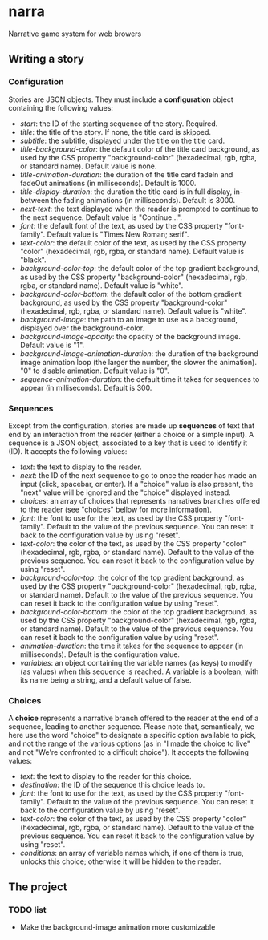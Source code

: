 # narra
 Narrative game system for web browers

 ## Writing a story

 ### Configuration
 Stories are JSON objects. They must include a **configuration** object containing the following values:
 * *start*: the ID of the starting sequence of the story. Required.
 * *title*: the title of the story. If none, the title card is skipped.
 * *subtitle*: the subtitle, displayed under the title on the title card.
 * *title-background-color*: the default color of the title card background, as used by the CSS property "background-color" (hexadecimal, rgb, rgba, or standard name). Default value is none.
 * *title-animation-duration*: the duration of the title card fadeIn and fadeOut animations (in milliseconds). Default is 1000.
 * *title-display-duration*: the duration the title card is in full display, in-between the fading animations (in milliseconds). Default is 3000.
 * *next-text*: the text displayed when the reader is prompted to continue to the next sequence. Default value is "Continue...".
 * *font*: the default font of the text, as used by the CSS property "font-family". Default value is "Times New Roman; serif".
 * *text-color*: the default color of the text, as used by the CSS property "color" (hexadecimal, rgb, rgba, or standard name). Default value is "black".
 * *background-color-top*: the default color of the top gradient background, as used by the CSS property "background-color" (hexadecimal, rgb, rgba, or standard name). Default value is "white".
 * *background-color-bottom*: the default color of the bottom gradient background, as used by the CSS property "background-color" (hexadecimal, rgb, rgba, or standard name). Default value is "white".
 * *background-image*: the path to an image to use as a background, displayed over the background-color.
 * *background-image-opacity*: the opacity of the background image. Default value is "1".
 * *background-image-animation-duration*: the duration of the background image animation loop (the larger the number, the slower the animation). "0" to disable animation. Default value is "0".
 * *sequence-animation-duration*: the default time it takes for sequences to appear (in milliseconds). Default is 300.

 ### Sequences
 Except from the configuration, stories are made up **sequences** of text that end by an interaction from the reader (either a choice or a simple input). A sequence is a JSON object, associated to a key that is used to identify it (ID). It accepts the following values:
 * *text*: the text to display to the reader.
 * *next*: the ID of the next sequence to go to once the reader has made an input (click, spacebar, or enter). If a "choice" value is also present, the "next" value will be ignored and the "choice" displayed instead.
 * *choices*: an array of choices that represents narratives branches offered to the reader (see "choices" bellow for more information).
 * *font*: the font to use for the text, as used by the CSS property "font-family". Default to the value of the previous sequence. You can reset it back to the configuration value by using "reset".
 * *text-color*: the color of the text, as used by the CSS property "color" (hexadecimal, rgb, rgba, or standard name). Default to the value of the previous sequence. You can reset it back to the configuration value by using "reset".
 * *background-color-top*: the color of the top gradient background, as used by the CSS property "background-color" (hexadecimal, rgb, rgba, or standard name). Default to the value of the previous sequence. You can reset it back to the configuration value by using "reset".
 * *background-color-bottom*: the color of the top gradient background, as used by the CSS property "background-color" (hexadecimal, rgb, rgba, or standard name). Default to the value of the previous sequence. You can reset it back to the configuration value by using "reset".
 * *animation-duration*: the time it takes for the sequence to appear (in milliseconds). Default is the configuration value.
 * *variables*: an object containing the variable names (as keys) to modify (as values) when this sequence is reached. A variable is a boolean, with its name being a string, and a default value of false.

 ### Choices
 A **choice** represents a narrative branch offered to the reader at the end of a sequence, leading to another sequence. Please note that, semanticaly, we here use the word "choice" to designate a specific option available to pick, and not the range of the various options (as in "I made the choice to live" and not "We're confronted to a difficult choice"). It accepts the following values:
 * *text*: the text to display to the reader for this choice.
 * *destination*: the ID of the sequence this choice leads to.
 * *font*: the font to use for the text, as used by the CSS property "font-family". Default to the value of the previous sequence. You can reset it back to the configuration value by using "reset".
 * *text-color*: the color of the text, as used by the CSS property "color" (hexadecimal, rgb, rgba, or standard name). Default to the value of the previous sequence. You can reset it back to the configuration value by using "reset".
 * *conditions*: an array of variable names which, if one of them is true, unlocks this choice; otherwise it will be hidden to the reader.

 ## The project

 ### TODO list
 * Make the background-image animation more customizable